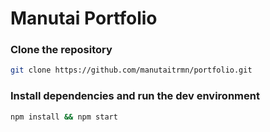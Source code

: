 # Manutai Portfolio

### Clone the repository
```bash
git clone https://github.com/manutaitrmn/portfolio.git
```

### Install dependencies and run the dev environment
```bash
npm install && npm start
```
